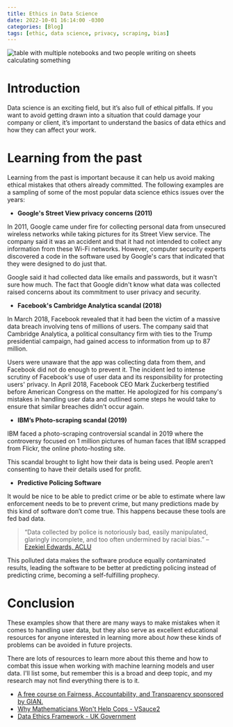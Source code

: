 ```yaml
---
title: Ethics in Data Science
date: 2022-10-01 16:14:00 -0300
categories: [Blog]
tags: [ethic, data science, privacy, scraping, bias]
---
```


![table with multiple notebooks and two people writing on sheets calculating something](https://ik.imagekit.io/devmedeiros/scott-graham-5fNmWej4tAA-unsplash_npKji7Euw.jpg?ik-sdk-version=javascript-1.4.3&updatedAt=1664645960833#center)

# Introduction
Data science is an exciting field, but it’s also full of ethical pitfalls. If you want to avoid getting drawn into a situation that could damage your company or client, it’s important to understand the basics of data ethics and how they can affect your work.

# Learning from the past

Learning from the past is important because it can help us avoid making ethical mistakes that others already committed. The following examples are a sampling of some of the most popular data science ethics issues over the years:

- **Google's Street View privacy concerns (2011)**

In 2011, Google came under fire for collecting personal data from unsecured wireless networks while taking pictures for its Street View service. The company said it was an accident and that it had not intended to collect any information from these Wi-Fi networks. However, computer security experts discovered a code in the software used by Google's cars that indicated that they were designed to do just that.

Google said it had collected data like emails and passwords, but it wasn't sure how much. The fact that Google didn't know what data was collected raised concerns about its commitment to user privacy and security. 

- **Facebook's Cambridge Analytica scandal (2018)**

In March 2018, Facebook revealed that it had been the victim of a massive data breach involving tens of millions of users. The company said that Cambridge Analytica, a political consultancy firm with ties to the Trump presidential campaign, had gained access to information from up to 87 million.

Users were unaware that the app was collecting data from them, and Facebook did not do enough to prevent it. The incident led to intense scrutiny of Facebook's use of user data and its responsibility for protecting users' privacy. In April 2018, Facebook CEO Mark Zuckerberg testified before American Congress on the matter. He apologized for his company's mistakes in handling user data and outlined some steps he would take to ensure that similar breaches didn't occur again.

- **IBM’s Photo-scraping scandal (2019)**

IBM faced a photo-scraping controversial scandal in 2019 where the controversy focused on 1 million pictures of human faces that IBM scrapped from Flickr, the online photo-hosting site.

This scandal brought to light how their data is being used. People aren’t consenting to have their details used for profit. 

- **Predictive Policing Software**

It would be nice to be able to predict crime or be able to estimate where law enforcement needs to be to prevent crime, but many predictions made by this kind of software don’t come true. This happens because these tools are fed bad data.

> “Data collected by police is notoriously bad, easily manipulated, glaringly incomplete, and too often undermined by racial bias.” – [Ezekiel Edwards, ACLU](https://www.aclu.org/news/criminal-law-reform/predictive-policing-software-more-accurate)

This polluted data makes the software produce equally contaminated results, leading the software to be better at predicting policing instead of predicting crime, becoming a self-fulfilling prophecy.

# Conclusion

These examples show that there are many ways to make mistakes when it comes to handling user data, but they also serve as excellent educational resources for anyone interested in learning more about _how_ these kinds of problems can be avoided in future projects.

There are lots of resources to learn more about this theme and how to combat this issue when working with machine learning models and user data. I'll list some, but remember this is a broad and deep topic, and my research may not find everything there is to it.

- [A free course on Fairness, Accountability, and Transparency sponsored by GIAN.](https://geomblog.github.io/fairness/)
- [Why Mathematicians Won't Help Cops - VSauce2](https://www.youtube.com/watch?v=bXitS_PMyFQ)
- [Data Ethics Framework - UK Government](https://www.gov.uk/government/publications/data-ethics-framework/data-ethics-framework-2020)